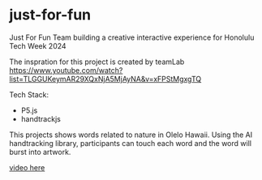 # just-for-fun

Just For Fun Team building a creative interactive experience for Honolulu Tech Week 2024


The inspration for this project is created by teamLab
 https://www.youtube.com/watch?list=TLGGUKeymAR29XQxNjA5MjAyNA&v=xFPStMgxgTQ

 Tech Stack:

 - P5.js
 - handtrackjs

This projects shows words related to nature in Olelo Hawaii. Using the AI handtracking library, participants can touch each word and the word will burst into artwork.  

[video here](https://youtu.be/ZP8re3WPMQ8)